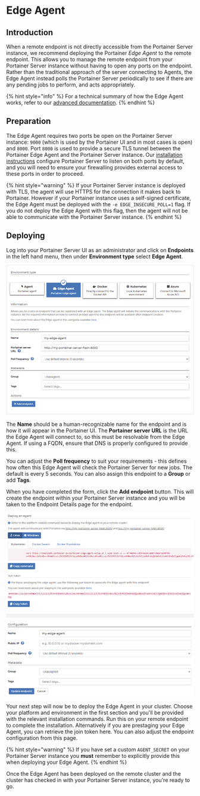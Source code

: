 # Edge Agent

## Introduction

When a remote endpoint is not directly accessible from the Portainer Server instance, we recommend deploying the Portainer _Edge Agent_ to the remote endpoint. This allows you to manage the remote endpoint from your Portainer Server instance without having to open any ports on the endpoint. Rather than the traditional approach of the server connecting to Agents, the Edge Agent instead polls the Portainer Server periodically to see if there are any pending jobs to perform, and acts appropriately.

{% hint style="info" %}
For a technical summary of how the Edge Agent works, refer to our [advanced documentation](../../../advanced/edge-agent.md).
{% endhint %}

## Preparation

The Edge Agent requires two ports be open on the Portainer Server instance: `9000` (which is used by the Portainer UI and in most cases is open) and `8000`. Port `8000` is used to provide a secure TLS tunnel between the Portainer Edge Agent and the Portainer Server instance. Our [installation instructions](../server/) configure Portainer Server to listen on both ports by default, and you will need to ensure your firewalling provides external access to these ports in order to proceed.

{% hint style="warning" %}
If your Portainer Server instance is deployed with TLS, the agent will use HTTPS for the connection it makes back to Portainer. However if your Portainer instance uses a self-signed certificate, the Edge Agent must be deployed with the `-e EDGE_INSECURE_POLL=1` flag. If you do not deploy the Edge Agent with this flag, then the agent will not be able to communicate with the Portainer Server instance.
{% endhint %}

## Deploying

Log into your Portainer Server UI as an administrator and click on **Endpoints** in the left hand menu, then under **Environment type** select **Edge Agent**.

![](../../../.gitbook/assets/edge-1.png)

The **Name** should be a human-recognizable name for the endpoint and is how it will appear in the Portainer UI. The **Portainer server URL** is the URL the Edge Agent will connect to, so this must be resolvable from the Edge Agent. If using a FQDN, ensure that DNS is properly configured to provide this.

You can adjust the **Poll frequency** to suit your requirements - this defines how often this Edge Agent will check the Portainer Server for new jobs. The default is every 5 seconds. You can also assign this endpoint to a **Group** or add **Tags**.

When you have completed the form, click the **Add endpoint** button. This will create the endpoint within your Portainer Server instance and you will be taken to the Endpoint Details page for the endpoint.

![](../../../.gitbook/assets/edge-2.png)

Your next step will now be to deploy the Edge Agent in your cluster. Choose your platform and environment in the first section and you'll be provided with the relevant installation commands. Run this on your remote endpoint to complete the installation. Alternatively if you are prestaging your Edge Agent, you can retrieve the join token here. You can also adjust the endpoint configuration from this page.&#x20;

{% hint style="warning" %}
If you have set a custom `AGENT_SECRET` on your Portainer Server instance you **must** remember to explicitly provide this when deploying your Edge Agent.
{% endhint %}

Once the Edge Agent has been deployed on the remote cluster and the cluster has checked in with your Portainer Server instance, you're ready to go.
